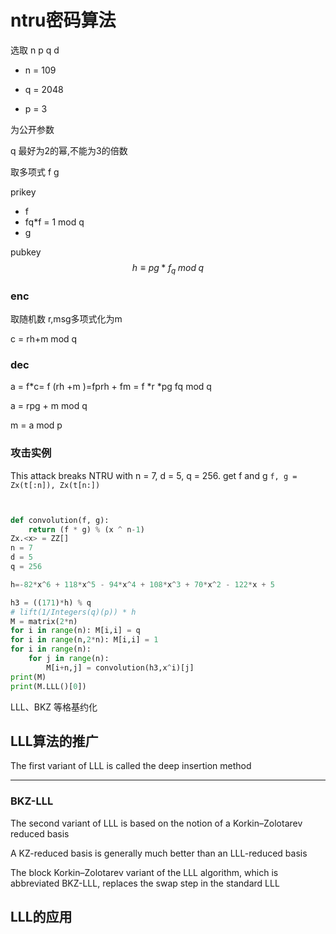 # ntru密码算法

选取 n p q d

- n = 109 

- q = 2048

- p = 3

为公开参数



q 最好为2的幂,不能为3的倍数

取多项式 f g

prikey 

- f
- fq*f = 1 mod q
- g

pubkey
$$
h \equiv pg*f_{q}\;mod\;q
$$

### enc

取随机数 r,msg多项式化为m

c = rh+m mod q

### dec

a = f*c= f (rh +m )=fprh + fm  = f  *r *pg fq   mod q

a = rpg + m mod q

m = a mod p 



### 攻击实例

This attack breaks NTRU with n = 7, d = 5, q = 256.
get f and g
`f, g = Zx(t[:n]), Zx(t[n:])`

```python


def convolution(f, g):
    return (f * g) % (x ^ n-1)
Zx.<x> = ZZ[]
n = 7
d = 5
q = 256

h=-82*x^6 + 118*x^5 - 94*x^4 + 108*x^3 + 70*x^2 - 122*x + 5

h3 = ((171)*h) % q
# lift(1/Integers(q)(p)) * h
M = matrix(2*n)
for i in range(n): M[i,i] = q
for i in range(n,2*n): M[i,i] = 1
for i in range(n):
    for j in range(n):
        M[i+n,j] = convolution(h3,x^i)[j]
print(M)
print(M.LLL()[0])
```

LLL、BKZ 等格基约化

## LLL算法的推广

The first variant of LLL is called the deep insertion method

---

### BKZ-LLL

The second variant of LLL is based on the notion of a Korkin–Zolotarev
reduced basis

A KZ-reduced basis is generally much better than an LLL-reduced basis

The block Korkin–Zolotarev variant of the LLL algorithm, which is abbreviated
BKZ-LLL, replaces the swap step in the standard LLL

## LLL的应用

